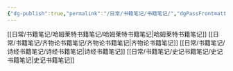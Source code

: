 ```yaml
---
{"dg-publish":true,"permalink":"/日常/书籍笔记/书籍笔记/","dgPassFrontmatter":true}
---
```


[[日常/书籍笔记/哈姆莱特书籍笔记/哈姆莱特书籍笔记\|哈姆莱特书籍笔记]]
[[日常/书籍笔记/齐物论书籍笔记/齐物论书籍笔记\|齐物论书籍笔记]]
[[日常/书籍笔记/诗经书籍笔记/诗经书籍笔记\|诗经书籍笔记]]
[[日常/书籍笔记/史记书籍笔记/史记书籍笔记\|史记书籍笔记]]